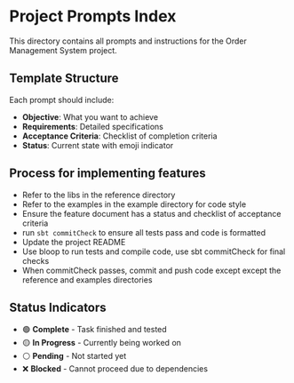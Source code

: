 # Project Prompts Index

This directory contains all prompts and instructions for the Order Management System project.

## Template Structure

Each prompt should include:
- **Objective**: What you want to achieve
- **Requirements**: Detailed specifications
- **Acceptance Criteria**: Checklist of completion criteria
- **Status**: Current state with emoji indicator

## Process for implementing features

- Refer to the libs in the reference directory
- Refer to the examples in the example directory for code style
- Ensure the feature document has a status and checklist of acceptance criteria
- run `sbt commitCheck` to ensure all tests pass and code is formatted
- Update the project README
- Use bloop to run tests and compile code, use sbt commitCheck for final checks
- When commitCheck passes, commit and push code except except the reference and examples directories

## Status Indicators

- 🟢 **Complete** - Task finished and tested
- 🟡 **In Progress** - Currently being worked on
- ⚪ **Pending** - Not started yet
- ❌ **Blocked** - Cannot proceed due to dependencies
